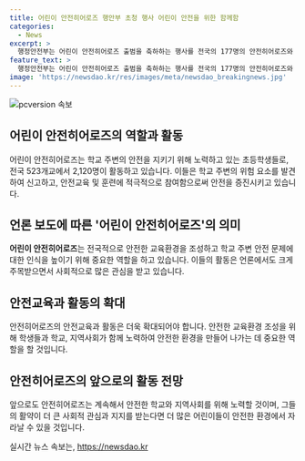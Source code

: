 ```yaml
---
title: 어린이 안전히어로즈 행안부 초청 행사 어린이 안전을 위한 함께함
categories:
  - News
excerpt: >
  행정안전부는 어린이 안전히어로즈 출범을 축하하는 행사를 전국의 177명의 안전히어로즈와 보호자를 초청해 성공적으로 개최했다. 학교 주변의 위험을 발견하고 보고하며 안전교육에 참여하는 이 초등학생들은 전국 523개교에서 2,120명이 활동 중이다. (서울=) 120자 
feature_text: >
  행정안전부는 어린이 안전히어로즈 출범을 축하하는 행사를 전국의 177명의 안전히어로즈와 보호자를 초청해 성공적으로 개최했다. 학교 주변의 위험을 발견하고 보고하며 안전교육에 참여하는 이 초등학생들은 전국 523개교에서 2,120명이 활동 중이다. (서울=) 120자 
image: 'https://newsdao.kr/res/images/meta/newsdao_breakingnews.jpg'
---
```


<p><img src="https://newsdao.kr/res/images/meta/newsdao_breakingnews.jpg" alt="pcversion 속보" /></p>

<h2 data-ke-size="size26">어린이 안전히어로즈의 역할과 활동</h2>

<p data-ke-size="size16">어린이 안전히어로즈는 학교 주변의 안전을 지키기 위해 노력하고 있는 초등학생들로, 전국 523개교에서 2,120명이 활동하고 있습니다. 이들은 학교 주변의 위험 요소를 발견하여 신고하고, 안전교육 및 훈련에 적극적으로 참여함으로써 안전을 증진시키고 있습니다.</p>

<h2 data-ke-size="size26">언론 보도에 따른 '어린이 안전히어로즈'의 의미</h2>

<p data-ke-size="size16"><b>어린이 안전히어로즈</b>는 전국적으로 안전한 교육환경을 조성하고 학교 주변 안전 문제에 대한 인식을 높이기 위해 중요한 역할을 하고 있습니다. 이들의 활동은 언론에서도 크게 주목받으면서 사회적으로 많은 관심을 받고 있습니다.</p>

<h2 data-ke-size="size26">안전교육과 활동의 확대</h2>

<p data-ke-size="size16">안전히어로즈의 안전교육과 활동은 더욱 확대되어야 합니다. 안전한 교육환경 조성을 위해 학생들과 학교, 지역사회가 함께 노력하여 안전한 환경을 만들어 나가는 데 중요한 역할을 할 것입니다.</p>

<h2 data-ke-size="size26">안전히어로즈의 앞으로의 활동 전망</h2>

<p data-ke-size="size16">앞으로도 안전히어로즈는 계속해서 안전한 학교와 지역사회를 위해 노력할 것이며, 그들의 활약이 더 큰 사회적 관심과 지지를 받는다면 더 많은 어린이들이 안전한 환경에서 자라날 수 있을 것입니다.</p>
실시간 뉴스 속보는, <a href="https://newsdao.kr" rel="dofollow">https://newsdao.kr</a>


